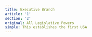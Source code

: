 ```yaml
---
title: Executive Branch
article: '1'
section: '2'
original: All Legislative Powers
simple: This establishes the first USA
---
```



